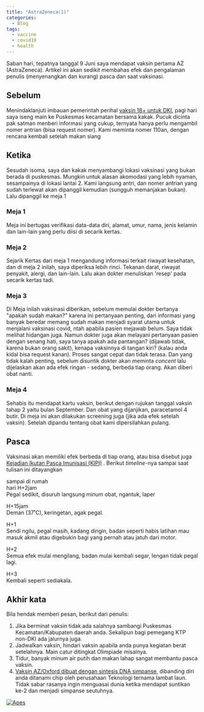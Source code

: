 ```yaml
---
title: "AstraZeneca(1)"
categories:
  - Blog
tags:
  - vaccine
  - covid19
  - health
---
```


Saban hari, tepatnya tanggal 9 Juni saya mendapat vaksin pertama AZ (AstraZeneca). Artikel ini akan sedikit membahas efek dan pengalaman penulis (menyenangkan dan kurang) pasca dan saat vaksinasi. 

## Sebelum 
Menindaklanjuti imbauan pemerintah perihal [vaksin 18+ untuk DKI](https://news.detik.com/berita/d-5599553/vaksin-corona-untuk-usia-18-mulai-di-jakarta-kapan-berlaku-nasional), pagi hari saya iseng main ke Puskesmas kecamatan bersama kakak. Pucuk dicinta pak satman menberi informasi yang cukup, ternyata hanya perlu mengambil nomer antrian (bisa request nomer). Kami meminta nomer 110an, dengan rencana kembali setelah makan siang

## Ketika
Sesudah isoma, saya dan kakak menyambangi lokasi vaksinasi yang bukan berada di puskesmas. Mungkin untuk alasan akomodasi yang lebih nyaman, sesampainya di lokasi lantai 2. Kami langsung antri, dan nomer antrian yang sudah terlewat akan dipanggil kemudian (sungguh memanjakan bukan). Lalu dipanggil ke meja 1

### Meja 1
Meja ini bertugas verifikasi data-data diri, alamat, umur, nama, jenis kelamin dan lain-lain yang perlu diisi di secarik kertas.

### Meja 2
Sejarik Kertas dari meja 1 mengandung informasi terkait riwayat kesehatan, dan di meja 2 inilah, saya diperiksa lebih rinci. Tekanan darat, riwayat penyakit, alergi, dan lain-lain. Lalu akan dokter menuliskan 'resep' pada secarik kertas tadi.

### Meja 3
Di Meja inilah vaksinasi diberikan, sebelum memulai dokter bertanya "apakah sudah makan?" karena ini pertanyaan penting, dari informasi yang banyak beredar memang sudah makan menjadi syarat utama untuk menjalani vaksinasi covid, ntah apabila pasien mejawab belum. Saya tidak melihat hidangan juga. Namun dokter juga akan melayani pertanyaan pasien dengan senang hati, saya tanya apakah ada pantangan? (dijawab tidak, karena bukan orang sakit), kenapa vaksinnya di tangan kiri? (kalau anda kidal bisa request kanan). Proses sangat cepat dan tidak terasa. Dan yang tidak kalah penting, sebelum disuntik dokter akan meminta *concent* lalu dijelaskan akan ada efek ringan - sedang, berbeda tiap orang. Akan diberi obat nanti.

### Meja 4
Sehabis itu mendapat kartu vaksin, berikut dengan rujukan tanggal vaksin tahap 2 yaitu bulan September. Dan obat yang dijanjikan, paracetamol 4 butir. Di meja ini akan dilakukan screening juga (jika ada efek setelah vaksin). Setelah dipandu tentang obat kami dipersilahkan pulang.

## Pasca
Vaksinasi akan memiliki efek berbeda di tiap orang, atau bisa disebut juga [Kejadian Ikutan Pasca Imunisasi (KIPI)](https://www.alodokter.com/memahami-perbedaan-kipi-dan-gejala-covid-19) . Berikut *timeline*-nya sampai saat tulisan ini ditayangkan

sampai di rumah      
hari H+2jam\
Pegal sedikit, disuruh langsung minum obat, ngantuk, laper

H+15jam\
Deman (37˚C), keringetan, agak pegal.

H+1\
Sendi ngilu, pegal masih, kadang dingin, badan seperti habis latihan mau masuk akmil atau digebukin bagi yang pernah atau jatuh dari motor.

H+2\
Semua efek mulai mengilang, badan mulai kembali segar, lengan tidak pegal lagi.

H+3\
Kembali seperti sediakala.

## Akhir kata
Bila hendak memberi pesan, berikut dari penulis:

1. Jika berminat vaksin tidak ada salahnya sambangi Puskesmas Kecamatan/Kabupaten daerah anda. Sekalipun bagi pemegang KTP non-DKI ada jalurnya juga.
2. Jadwalkan vaksin, hindari vaksin apabila anda punya kegiatan berat setelahnya. Main catur ditingkat Olimpiade misalnya.
3. Tidur, banyak minum air putih dan makan lahap sangat membantu pasca vaksin.
4. [Vaksin AZ/Oxford dibuat dengan sintesis DNA simpanse](https://www.bbc.com/news/health-55302595), dibanding diri anda ditanami chip oleh perusahaan Teknologi ternama lambat laun. Tidak sabar rasanya ingin menguasai dunia ketika mendapat suntikan ke-2 dan menjadi simpanse seutuhnya.

[![Apes](https://i.kym-cdn.com/entries/icons/original/000/032/196/apes.jpg)](https://i.kym-cdn.com/entries/icons/original/000/032/196/apes.jpg)

